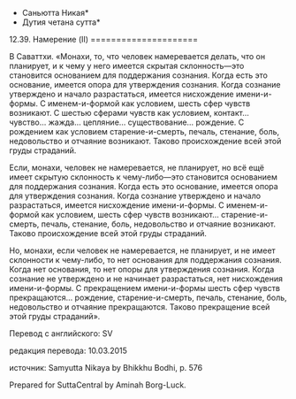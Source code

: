 * Саньютта Никая*
* Дутия четана сутта*

12\.39\. Намерение \(II\)
\=\=\=\=\=\=\=\=\=\=\=\=\=\=\=\=\=\=\=\=\=

В Саваттхи\. «Монахи, то, что человек намеревается делать, что он планирует, и к чему у него имеется скрытая склонность—это становится основанием для поддержания сознания\. Когда есть это основание, имеется опора для утверждения сознания\. Когда сознание утверждено и начало разрастаться, имеется нисхождение имени\-и\-формы\. С именем\-и\-формой как условием, шесть сфер чувств возникают\. С шестью сферами чувств как условием, контакт… чувство… жажда… цепляние… существование… рождение\. С рождением как условием старение\-и\-смерть, печаль, стенание, боль, недовольство и отчаяние возникают\. Таково происхождение всей этой груды страданий\.

Если, монахи, человек не намеревается, не планирует, но всё ещё имеет скрытую склонность к чему\-либо—это становится основанием для поддержания сознания\. Когда есть это основание, имеется опора для утверждения сознания\. Когда сознание утверждено и начало разрастаться, имеется нисхождение имени\-и\-формы\. С именем\-и\-формой как условием, шесть сфер чувств возникают… старение\-и\-смерть, печаль, стенание, боль, недовольство и отчаяние возникают\. Таково происхождение всей этой груды страданий\.

Но, монахи, если человек не намеревается, не планирует, и не имеет склонности к чему\-либо, то нет основания для поддержания сознания\. Когда нет основания, то нет опоры для утверждения сознания\. Когда сознание не утверждено и не начинает разрастаться, нет нисхождения имени\-и\-формы\. С прекращением имени\-и\-формы шесть сфер чувств прекращаются… рождение, старение\-и\-смерть, печаль, стенание, боль, недовольство и отчаяние прекращаются\. Таково прекращение всей этой груды страданий»\.

Перевод с английского: SV

редакция перевода: 10\.03\.2015

источник: Samyutta Nikaya by Bhikkhu Bodhi, p\. 576

Prepared for SuttaCentral by Aminah Borg\-Luck\.